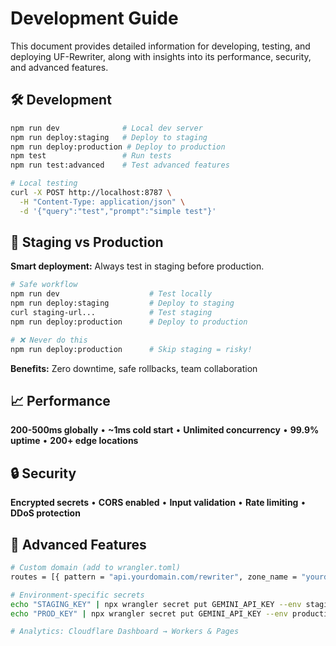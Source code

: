 # Development Guide

This document provides detailed information for developing, testing, and deploying UF-Rewriter, along with insights into its performance, security, and advanced features.

## 🛠️ **Development**

```bash
npm run dev              # Local dev server
npm run deploy:staging   # Deploy to staging
npm run deploy:production # Deploy to production
npm test                 # Run tests
npm run test:advanced    # Test advanced features

# Local testing
curl -X POST http://localhost:8787 \
  -H "Content-Type: application/json" \
  -d '{"query":"test","prompt":"simple test"}'
```

## 🔄 **Staging vs Production**

**Smart deployment:** Always test in staging before production.

```bash
# Safe workflow
npm run dev                    # Test locally
npm run deploy:staging         # Deploy to staging
curl staging-url...            # Test staging
npm run deploy:production      # Deploy to production

# ❌ Never do this
npm run deploy:production      # Skip staging = risky!
```

**Benefits:** Zero downtime, safe rollbacks, team collaboration

## 📈 **Performance**

**200-500ms globally** • **~1ms cold start** • **Unlimited concurrency** • **99.9% uptime** • **200+ edge locations**

## 🔒 **Security**

**Encrypted secrets** • **CORS enabled** • **Input validation** • **Rate limiting** • **DDoS protection**

## 🚀 **Advanced Features**

```bash
# Custom domain (add to wrangler.toml)
routes = [{ pattern = "api.yourdomain.com/rewriter", zone_name = "yourdomain.com" }]

# Environment-specific secrets
echo "STAGING_KEY" | npx wrangler secret put GEMINI_API_KEY --env staging
echo "PROD_KEY" | npx wrangler secret put GEMINI_API_KEY --env production

# Analytics: Cloudflare Dashboard → Workers & Pages
```

```